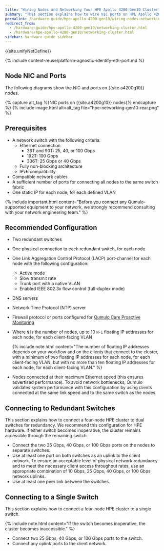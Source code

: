 ```yaml
---
title: "Wiring Nodes and Networking Your HPE Apollo 4200 Gen10 Cluster"
summary: "This section explains how to wire NIC ports on HPE Apollo 4200 Gen10 nodes and how to network a cluster."
permalink: /hardware-guide/hpe-apollo-4200-gen10/wiring-nodes-networking-cluster.html
redirect_from:
  - /hardware-guide/hpe-apollo-4200-gen10/networking-cluster.html
  - /hardware/hpe-apollo-4200-gen10/networking-cluster.html
sidebar: hardware_guide_sidebar
---
```


{{site.unifyNetDefine}}

{% include content-reuse/platform-agnostic-identify-eth-port.md %}

## Node NIC and Ports
The following diagrams show the NIC and ports on {{site.a4200g10}} nodes.

{% capture alt_tag %}NIC ports on {{site.a4200g10}} nodes{% endcapture %}
{% include image.html alt=alt_tag file="hpe-networking-gen10-rear.png" %}

## Prerequisites

* A network switch with the following criteria:
  * Ethernet connection
    * 36T and 90T: 25, 40, or 100 Gbps
    * 192T: 100 Gbps
    * 336T: 25 Gbps or 40 Gbps
  * Fully non-blocking architecture
  * IPv6 compatibility
* Compatible network cables
* A sufficient number of ports for connecting all nodes to the same switch fabric
* One static IP for each node, for each defined VLAN

{% include important.html content="Before you connect any Qumulo-supported equipment to your network, we strongly recommend consulting with your network engineering team." %}

## Recommended Configuration

* Two redundant switches
* One physical connection to each redundant switch, for each node
* One Link Aggregation Control Protocol (LACP) port-channel for each node with the following configuration:
  * Active mode
  * Slow transmit rate
  * Trunk port with a native VLAN
  * Enabled IEEE 802.3x flow control (full-duplex mode)
* DNS servers
* Network Time Protocol (NTP) server
* Firewall protocol or ports configured for [Qumulo Care Proactive Monitoring](https://care.qumulo.com/hc/en-us/articles/115007283828)
* Where `N` is the number of nodes, up to 10 `N-1` floating IP addresses for each node, for each client-facing VLAN

  {% include note.html content="The number of floating IP addresses depends on your workflow and on the clients that connect to the cluster, with a minimum of two floating IP addresses for each node, for each client-facing VLAN, but with no more than ten floating IP addresses for each node, for each client-facing VLAN." %}

* Nodes connected at their maximum Ethernet speed (this ensures advertised performance). To avoid network bottlenecks, Qumulo validates system performance with this configuration by using clients connected at the same link speed and to the same switch as the nodes.

## Connecting to Redundant Switches

This section explains how to connect a four-node HPE cluster to dual switches for redundancy. We recommend this configuration for HPE hardware. If either switch becomes inoperative, the cluster remains accessible through the remaining switch.

* Connect the two 25 Gbps, 40 Gbps, or 100 Gbps ports on the nodes to separate switches.
* Use at least one port on both switches as an uplink to the client network. To ensure an acceptable level of physical network redundancy and to meet the necessary client access throughput rates, use an appropriate combination of 10 Gbps, 25 Gbps, 40 Gbps, or 100 Gbps network uplinks.
* Use at least one peer link between the switches.

## Connecting to a Single Switch

This section explains how to connect a four-node HPE cluster to a single switch.

{% include note.html content="If the switch becomes inoperative, the cluster becomes inaccessible." %}

* Connect two 25 Gbps, 40 Gbps, or 100 Gbps ports to the switch.
* Connect any uplink ports to the client network.
